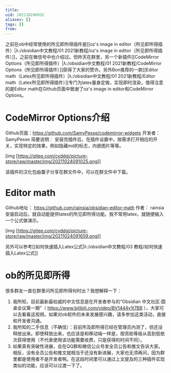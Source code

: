 ```yaml
---
title: 
uid: 202110240932
aliases: []
tags: []
from: 
---
```

之前在ob中经常使用的所见即所得插件是[[oz's image in editor（所见即所得插件）|λ:/obsidian中文教程/01 2021新教程/oz's image in editor（所见即所得插件）]]，之前在微信号中也介绍过。但昨天在群里，另一个新插件[[CodeMirror Options（所见即所得插件）|λ:/obsidian中文教程/01 2021新教程/CodeMirror Options（所见即所得插件）]]获得了大家的赞许。另外Bon推荐的一款[[Editor math（Latex所见即所得插件）|λ:/obsidian中文教程/01 2021新教程/Editor math（Latex所见即所得插件）]]专门为latex量身定做，实现即时渲染，值得注意的是Editor math在Github页面中致谢了oz's image in editor和CodeMirror Options。

# CodeMirror Options介绍
Github页面：https://github.com/SamyPesse/codemirror-widgets
开发者：SamyPesse
简要说明：
安装完插件后，在插件设置中，按需求打开相应的开关，实现特定的效果，例如隐藏md的标志，内嵌图片等等。

[img [https://gitee.com/cyddgi/picture-store/raw/master/img/20211024091025.png]]

该插件的汉化包由蚕子分享在群文件中，可以在群文件中下载。

# Editor math
Github地址： https://github.com/rainsia/obsidian-editor-math
作者： rainsia
安装启动后，就自动能提供latex的所见即所得功能。我不常用latex，就随便输入一个公式做演示。

[img [https://gitee.com/cyddgi/picture-store/raw/master/img/20211024091659.png]]

另外可以参考[[如何快速插入Latex公式|λ:/obsidian中文教程/03 教程/如何快速插入Latex公式]]

# ob的所见即所得
很多群友一直在群里问所见即所得何时出？我想解释一下：
1. 我所知，目前最新最权威的中文信息是在开发者参与的“Obsidian 中文社区·圆桌会议第一期”（ https://www.bilibili.com/video/BV1444y1t7BB ），大家可以去看看这视频。如果对ob软件的未来发展感兴趣，请多参加这类活动，直接和开发者沟通。
2. 我所知的二手信息（不确信）：目前所及即所得已经在管理员内测了，但还没释放出来。即使释放出来，也应该是和移动端一样是，按资助等级从高到低依次获得使用（不代表使用该功能需要收费，只是获得的时间不同）。
3. 如果真有突破性进展，会在QQ群和微信公众号发全员公告和推文告诉大家。相反，没有全员公告和推文就相当于还没有新进展，大家也无须再问，因为群里都是使用者不是开发者啊。在这段时间里可以通过上文提及的三种插件实现类似的功能，应该可以过渡一下了。